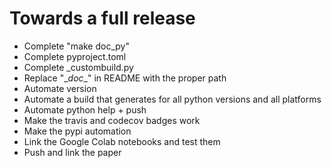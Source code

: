 # Towards a full release

  * Complete "make doc_py"
  * Complete pyproject.toml
  * Complete _custombuild.py
  * Replace "\__doc__" in README with the proper path
  * Automate version
  * Automate a build that generates for all python versions and all platforms
  * Automate python help + push
  * Make the travis and codecov badges work
  * Make the pypi automation
  * Link the Google Colab notebooks and test them
  * Push and link the paper
